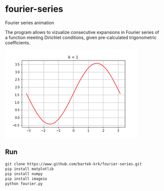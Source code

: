 # fourier-series
Fourier series animation

The program allows to vizualize consecutive expansions in Fourier series of a function meeting Dirichlet conditions, given pre-calculated trigonometric coefficients.

![alt text](https://github.com/bartek-krk/fourier-series/blob/master/animation.gif "Logo Title Text 1")

## Run

```
git clone https://www.github.com/bartek-krk/fourier-series.git
pip install matplotlib
pip install numpy
pip install imageio
python fourier.py
```

